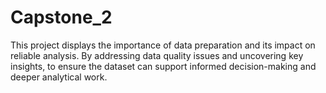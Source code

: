 # Capstone_2

This project displays the importance of data preparation and its impact on reliable analysis. By addressing data quality issues and uncovering key insights, to ensure the dataset can support informed decision-making and deeper analytical work.

